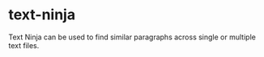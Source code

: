 # text-ninja
Text Ninja can be used to find similar paragraphs across single or multiple text files.
